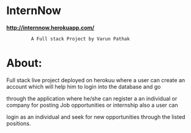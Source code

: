# InternNow

**http://internnow.herokuapp.com/**
                                                                     
             A Full stack Project by Varun Pathak

# About:

Full stack live project deployed on herokuu where a user can create an account which will help him to login into the database and  go 

through the application where he/she can register a an individual or company for posting Job opportunities or internship also a user can

login as an individual and  seek for new opportunities through the listed positions.
